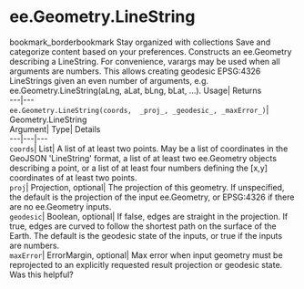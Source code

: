  
#  ee.Geometry.LineString
bookmark_borderbookmark Stay organized with collections  Save and categorize content based on your preferences.
Constructs an ee.Geometry describing a LineString. 
For convenience, varargs may be used when all arguments are numbers. This allows creating geodesic EPSG:4326 LineStrings given an even number of arguments, e.g. ee.Geometry.LineString(aLng, aLat, bLng, bLat, ...).
Usage| Returns  
---|---  
`ee.Geometry.LineString(coords,  _proj_, _geodesic_, _maxError_)`| Geometry.LineString  
Argument| Type| Details  
---|---|---  
`coords`| List| A list of at least two points. May be a list of coordinates in the GeoJSON 'LineString' format, a list of at least two ee.Geometry objects describing a point, or a list of at least four numbers defining the [x,y] coordinates of at least two points.  
`proj`| Projection, optional| The projection of this geometry. If unspecified, the default is the projection of the input ee.Geometry, or EPSG:4326 if there are no ee.Geometry inputs.  
`geodesic`| Boolean, optional| If false, edges are straight in the projection. If true, edges are curved to follow the shortest path on the surface of the Earth. The default is the geodesic state of the inputs, or true if the inputs are numbers.  
`maxError`| ErrorMargin, optional| Max error when input geometry must be reprojected to an explicitly requested result projection or geodesic state.  
Was this helpful?
